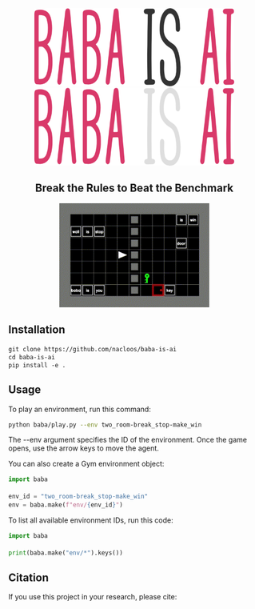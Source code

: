 <div align="center">

<img src="static\logo.png#gh-light-mode-only" width="400">
<img src="static\logo_dark.png#gh-dark-mode-only" width="400">

<h2>Break the Rules to Beat the Benchmark</h2>

</div>

<div align="center">
<img src="static\demo.gif" width="300">
</div>


## Installation
```
git clone https://github.com/nacloos/baba-is-ai
cd baba-is-ai
pip install -e .
```

## Usage
To play an environment, run this command:
```bash
python baba/play.py --env two_room-break_stop-make_win
```
The --env argument specifies the ID of the environment. Once the game opens, use the arrow keys to move the agent.

You can also create a Gym environment object:
```python
import baba

env_id = "two_room-break_stop-make_win"
env = baba.make(f"env/{env_id}")
```

To list all available environment IDs, run this code:
```python
import baba

print(baba.make("env/*").keys())
```

## Citation
If you use this project in your research, please cite:
```

```
